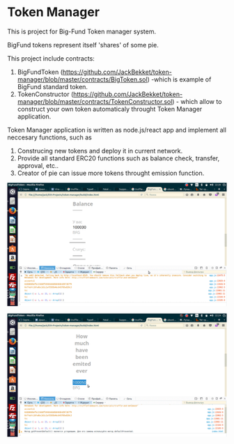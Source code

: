 # Token Manager

This is project for Big-Fund Token manager system.


BigFund tokens represent itself 'shares' of some pie.



This project include contracts:
1. BigFundToken (https://github.com/JackBekket/token-manager/blob/master/contracts/BigToken.sol) -which is example of BigFund standard token.
2. TokenConstructor (https://github.com/JackBekket/token-manager/blob/master/contracts/TokenConstructor.sol) - which allow to construct your own token automaticaly throught Token Manager application.

Token Manager application is written as node.js/react app and implement all neccesary functions, such as
1. Construcing new tokens and deploy it in current network.
2. Provide all standard ERC20 functions such as balance check, transfer, approval, etc..
3. Creator of pie can issue more tokens throught emission function.

![Settings Window](https://github.com/JackBekket/token-manager/blob/master/Scrinshots/transfer.gif)

![Settings Window](https://github.com/JackBekket/token-manager/blob/master/Scrinshots/mint.gif)




